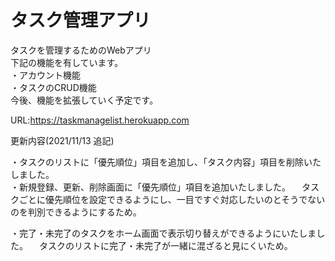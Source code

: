 # タスク管理アプリ
タスクを管理するためのWebアプリ  
下記の機能を有しています。  
・アカウント機能  
・タスクのCRUD機能  
今後、機能を拡張していく予定です。
  
URL:https://taskmanagelist.herokuapp.com

更新内容(2021/11/13 追記)  

・タスクのリストに「優先順位」項目を追加し、「タスク内容」項目を削除いたしました。  
・新規登録、更新、削除画面に「優先順位」項目を追加いたしました。 
　タスクごとに優先順位を設定できるようにし、一目ですぐ対応したいのとそうでないのを判別できるようにするため。
  
  
・完了・未完了のタスクをホーム画面で表示切り替えができるようにいたしました。
　タスクのリストに完了・未完了が一緒に混ざると見にくいため。
